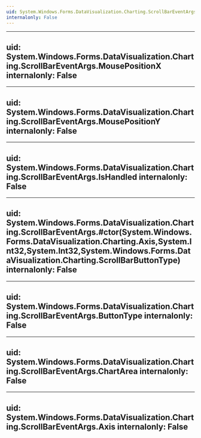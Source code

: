 ```yaml
---
uid: System.Windows.Forms.DataVisualization.Charting.ScrollBarEventArgs
internalonly: False
---
```


---
uid: System.Windows.Forms.DataVisualization.Charting.ScrollBarEventArgs.MousePositionX
internalonly: False
---

---
uid: System.Windows.Forms.DataVisualization.Charting.ScrollBarEventArgs.MousePositionY
internalonly: False
---

---
uid: System.Windows.Forms.DataVisualization.Charting.ScrollBarEventArgs.IsHandled
internalonly: False
---

---
uid: System.Windows.Forms.DataVisualization.Charting.ScrollBarEventArgs.#ctor(System.Windows.Forms.DataVisualization.Charting.Axis,System.Int32,System.Int32,System.Windows.Forms.DataVisualization.Charting.ScrollBarButtonType)
internalonly: False
---

---
uid: System.Windows.Forms.DataVisualization.Charting.ScrollBarEventArgs.ButtonType
internalonly: False
---

---
uid: System.Windows.Forms.DataVisualization.Charting.ScrollBarEventArgs.ChartArea
internalonly: False
---

---
uid: System.Windows.Forms.DataVisualization.Charting.ScrollBarEventArgs.Axis
internalonly: False
---
